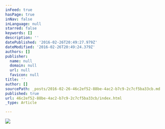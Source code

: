 ```yaml
---
inFeed: true
hasPage: true
inNav: false
inLanguage: null
starred: false
keywords: []
description: ''
datePublished: '2016-02-26T20:49:27.979Z'
dateModified: '2016-02-26T20:49:24.379Z'
authors: []
publisher:
  name: null
  domain: null
  url: null
  favicon: null
title: ''
author: []
sourcePath: _posts/2016-02-26-46c2ef52-88be-4ac2-b7c9-2c7cf5ba33cb.md
published: true
url: 46c2ef52-88be-4ac2-b7c9-2c7cf5ba33cb/index.html
_type: Article

---
```

![](https://the-grid-user-content.s3-us-west-2.amazonaws.com/9dd0e6fd-f822-4130-a8f8-e876012dc43e.png)